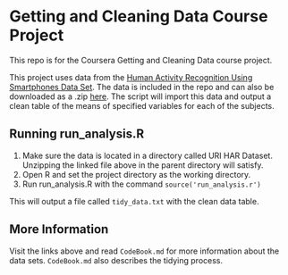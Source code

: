 Getting and Cleaning Data Course Project
========================================

This repo is for the Coursera Getting and Cleaning Data course project.

This project uses data from the [Human Activity Recognition Using Smartphones Data Set](http://archive.ics.uci.edu/ml/datasets/Human+Activity+Recognition+Using+Smartphones). The data is included in the repo and can also be downloaded as a .zip [here](https://d396qusza40orc.cloudfront.net/getdata%2Fprojectfiles%2FUCI%20HAR%20Dataset.zip). The script will import this data and output a clean table of the means of specified variables for each of the subjects.

## Running run_analysis.R

1. Make sure the data is located in a directory called URI HAR Dataset. Unzipping the linked file above in the parent directory will satisfy.
2. Open R and set the project directory as the working directory.
3. Run run_analysis.R with the command `source('run_analysis.r')`

This will output a file called `tidy_data.txt` with the clean data table.

## More Information

Visit the links above and read `CodeBook.md` for more information about the data sets. `CodeBook.md` also describes the tidying process.
